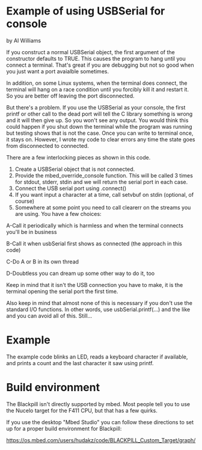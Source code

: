 # Example of using USBSerial for console

by Al Williams

If you construct a normal USBSerial object, the first argument of the constructor defaults to TRUE. This causes the program to hang
until you connect a terminal. That's great if you are debugging but not so good when you just want a port avaialble sometimes.

In addition, on some Linux systems, when the terminal does connect, the terminal will hang on a race condition until you forcibly kill
it and restart it. So you are better off leaving the port disconnected.

But there's a problem. If you use the USBSerial as your console, the first printf or other call to the dead port will tell the C library
something is wrong and it will then give up. So you won't see any output. You would think this could happen if you shut down the terminal
while the program was running but testing shows that is not the case. Once you can write to terminal once, it stays on. However, I
wrote my code to clear errors any time the state goes from disconnected to connected.

There are a few interlocking pieces as shown in this code.

1) Create a USBSerial object that is not connected.
2) Provide the mbed_override_console function. This will be called 3 times for stdout, stderr, stdin and we will return the serial port in each case.
3) Connect the USB serial port using .connect()
4) If you want input a character at a time, call setvbuf on stdin (optional, of course)
5) Somewhere at some point you need to call clearerr on the streams you are using. You have a few choices:

A-Call it periodically which is harmless and when the terminal connects you'll be in business

B-Call it when usbSerial first shows as connected (the approach in this code)

C-Do A or B in its own thread

D-Doubtless you can dream up some other way to do it, too

Keep in mind that it isn't the USB connection you have to make, it is the terminal opening the serial port the first time.

Also keep in mind that almost none of this is necessary if you don't use the standard I/O functions. In other words, use
usbSerial.printf(...) and the like and you can avoid all of this. Still...

Example
==
The example code blinks an LED, reads a keyboard character if available, and prints a count and the last character it saw using printf.

Build environment
==
The Blackpill isn't directly supported by mbed. Most people tell you to use the Nucelo target for the F411 CPU, but that has a few quirks.

If you use the desktop "Mbed Studio" you can follow these directions to set up for a proper build environment for Blackpill:

https://os.mbed.com/users/hudakz/code/BLACKPILL_Custom_Target/graph/







